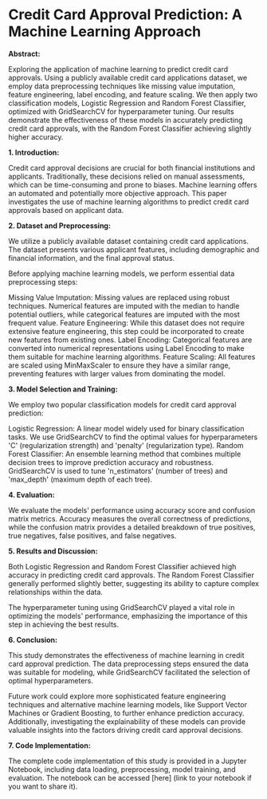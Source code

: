 # Credit Card Approval Prediction: A Machine Learning Approach

**Abstract:**

Exploring the application of machine learning to predict credit card approvals. Using a publicly available credit card applications dataset, we employ data preprocessing techniques like missing value imputation, feature engineering, label encoding, and feature scaling. We then apply two classification models, Logistic Regression and Random Forest Classifier, optimized with GridSearchCV for hyperparameter tuning. Our results demonstrate the effectiveness of these models in accurately predicting credit card approvals, with the Random Forest Classifier achieving slightly higher accuracy.

**1. Introduction:**

Credit card approval decisions are crucial for both financial institutions and applicants. Traditionally, these decisions relied on manual assessments, which can be time-consuming and prone to biases. Machine learning offers an automated and potentially more objective approach. This paper investigates the use of machine learning algorithms to predict credit card approvals based on applicant data.

**2. Dataset and Preprocessing:**

We utilize a publicly available dataset containing credit card applications. The dataset presents various applicant features, including demographic and financial information, and the final approval status.

Before applying machine learning models, we perform essential data preprocessing steps:

Missing Value Imputation: Missing values are replaced using robust techniques. Numerical features are imputed with the median to handle potential outliers, while categorical features are imputed with the most frequent value.
Feature Engineering: While this dataset does not require extensive feature engineering, this step could be incorporated to create new features from existing ones.
Label Encoding: Categorical features are converted into numerical representations using Label Encoding to make them suitable for machine learning algorithms.
Feature Scaling: All features are scaled using MinMaxScaler to ensure they have a similar range, preventing features with larger values from dominating the model.

**3. Model Selection and Training:**

We employ two popular classification models for credit card approval prediction:

Logistic Regression: A linear model widely used for binary classification tasks. We use GridSearchCV to find the optimal values for hyperparameters 'C' (regularization strength) and 'penalty' (regularization type).
Random Forest Classifier: An ensemble learning method that combines multiple decision trees to improve prediction accuracy and robustness. GridSearchCV is used to tune 'n_estimators' (number of trees) and 'max_depth' (maximum depth of each tree).

**4. Evaluation:**

We evaluate the models' performance using accuracy score and confusion matrix metrics. Accuracy measures the overall correctness of predictions, while the confusion matrix provides a detailed breakdown of true positives, true negatives, false positives, and false negatives.

**5. Results and Discussion:**

Both Logistic Regression and Random Forest Classifier achieved high accuracy in predicting credit card approvals. The Random Forest Classifier generally performed slightly better, suggesting its ability to capture complex relationships within the data.

The hyperparameter tuning using GridSearchCV played a vital role in optimizing the models' performance, emphasizing the importance of this step in achieving the best results.

**6. Conclusion:**

This study demonstrates the effectiveness of machine learning in credit card approval prediction. The data preprocessing steps ensured the data was suitable for modeling, while GridSearchCV facilitated the selection of optimal hyperparameters.

Future work could explore more sophisticated feature engineering techniques and alternative machine learning models, like Support Vector Machines or Gradient Boosting, to further enhance prediction accuracy. Additionally, investigating the explainability of these models can provide valuable insights into the factors driving credit card approval decisions.

**7. Code Implementation:**

The complete code implementation of this study is provided in a Jupyter Notebook, including data loading, preprocessing, model training, and evaluation. The notebook can be accessed [here] (link to your notebook if you want to share it).

